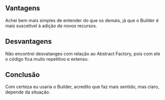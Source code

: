 ## Vantagens
Achei bem mais simples de entender do que os demais, já que o Builder é mais suscetível à adição de novos recursos.

## Desvantagens
Não encontrei desvatanges com relação ao Abstract Factory, pois com ele o código fica muito repetitivo e extenso.

## Conclusão
Com certeza eu usaria o Builder, acredito que faz mais sentido, mas claro, depende da situação.
